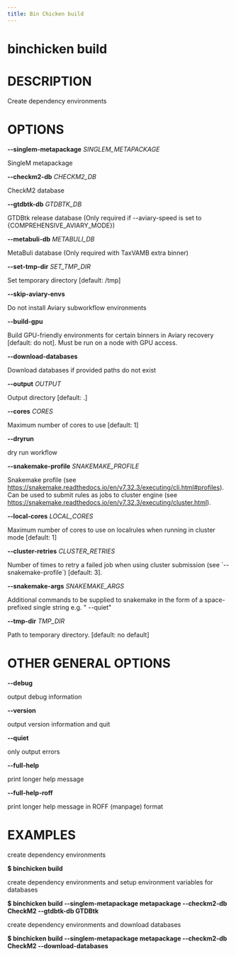 ```yaml
---
title: Bin Chicken build
---
```

# binchicken build

# DESCRIPTION

Create dependency environments

# OPTIONS

**\--singlem-metapackage** *SINGLEM_METAPACKAGE*

  SingleM metapackage

<!-- -->

**\--checkm2-db** *CHECKM2_DB*

  CheckM2 database

<!-- -->

**\--gtdbtk-db** *GTDBTK_DB*

  GTDBtk release database (Only required if \--aviary-speed is set to
    {COMPREHENSIVE_AVIARY_MODE})

<!-- -->

**\--metabuli-db** *METABULI_DB*

  MetaBuli database (Only required with TaxVAMB extra binner)

<!-- -->

**\--set-tmp-dir** *SET_TMP_DIR*

  Set temporary directory [default: /tmp]

<!-- -->

**\--skip-aviary-envs**

  Do not install Aviary subworkflow environments

<!-- -->

**\--build-gpu**

  Build GPU-friendly environments for certain binners in Aviary
    recovery [default: do not]. Must be run on a node with GPU access.

<!-- -->

**\--download-databases**

  Download databases if provided paths do not exist

<!-- -->

**\--output** *OUTPUT*

  Output directory [default: .]

<!-- -->

**\--cores** *CORES*

  Maximum number of cores to use [default: 1]

<!-- -->

**\--dryrun**

  dry run workflow

<!-- -->

**\--snakemake-profile** *SNAKEMAKE_PROFILE*

  Snakemake profile (see
    https://snakemake.readthedocs.io/en/v7.32.3/executing/cli.html#profiles).
    Can be used to submit rules as jobs to cluster engine (see
    https://snakemake.readthedocs.io/en/v7.32.3/executing/cluster.html).

<!-- -->

**\--local-cores** *LOCAL_CORES*

  Maximum number of cores to use on localrules when running in cluster
    mode [default: 1]

<!-- -->

**\--cluster-retries** *CLUSTER_RETRIES*

  Number of times to retry a failed job when using cluster submission
    (see \`\--snakemake-profile\`) [default: 3].

<!-- -->

**\--snakemake-args** *SNAKEMAKE_ARGS*

  Additional commands to be supplied to snakemake in the form of a
    space- prefixed single string e.g. \" \--quiet\"

<!-- -->

**\--tmp-dir** *TMP_DIR*

  Path to temporary directory. [default: no default]

# OTHER GENERAL OPTIONS

**\--debug**

  output debug information

<!-- -->

**\--version**

  output version information and quit

<!-- -->

**\--quiet**

  only output errors

<!-- -->

**\--full-help**

  print longer help message

<!-- -->

**\--full-help-roff**

  print longer help message in ROFF (manpage) format

# EXAMPLES

create dependency environments

  **\$ binchicken build**

create dependency environments and setup environment variables for databases

  **\$ binchicken build \--singlem-metapackage metapackage
    \--checkm2-db CheckM2 \--gtdbtk-db GTDBtk**

create dependency environments and download databases

  **\$ binchicken build \--singlem-metapackage metapackage
    \--checkm2-db CheckM2 \--download-databases**

